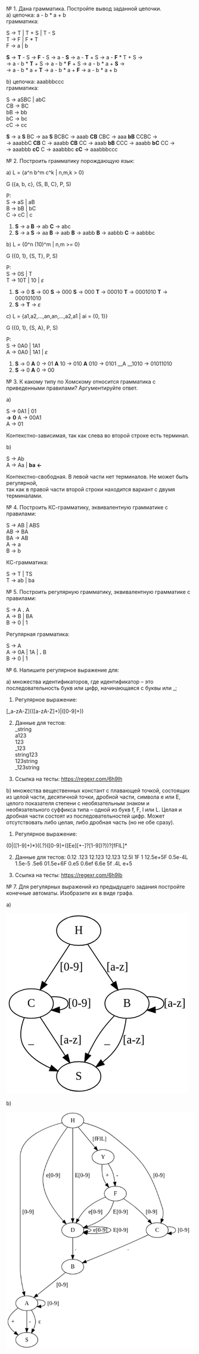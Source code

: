 № 1. Дана грамматика. Постройте вывод заданной цепочки.  
a) цепочка: a - b * a + b  
грамматика:  

S -> T | T + S | T - S  
T -> F | F * T  
F -> a | b  

__S__ -> __T__ - S -> __F__ - S -> a - __S__ -> a - __T__ + S -> a - __F__ * T + S ->  
-> a - b * __T__ + S -> a - b * __F__ + S -> a - b * a + __S__ ->   
-> a - b * a + __T__ -> a - b * a + __F__ -> a - b * a + b  

b) цепочка: aaabbbccc  
грамматика:  

S -> aSBC | abC  
CB -> BC  
bB -> bb  
bC -> bc  
cC -> cc  

__S__ -> a __S__ BC -> aa __S__ BCBC -> aaab __CB__ CBC -> aaa __bB__ CCBC ->   
-> aaabbC __CB__ C -> aaabb __CB__ CC -> aaab __bB__ CCC -> aaabb __bC__ CC ->  
-> aaabbb __cC__ C -> aaabbbc __cC__ -> aaabbbccc  

№ 2. Построить грамматику порождающую язык:  

a) L = {a^n b^m c^k | n,m,k > 0}  

G ({a, b, c}, {S, B, C}, P, S)  

P:  
S -> aS | aB  
B -> bB | bC  
C -> cC | c  

1) __S__ -> a __B__ -> ab __C__ -> abc  
2) __S__ -> a __S__ -> aa __B__ -> aab __B__ -> aabb __B__ -> aabbb __C__ -> aabbbc  

b) L = {0^n (10)^m | n,m >= 0}  

G ({0, 1}, {S, T}, P, S)  

P:  
S -> 0S | T  
T -> 10T | 10 | _ε_  

1) __S__ -> 0 __S__ -> 00 __S__ -> 000 __S__ -> 000 __T__ -> 00010 __T__ -> 0001010 __T__ -> 000101010  
2) __S__ -> __T__ -> _ε_  

c) L = {a1,a2,...,an,an,...,a2,a1 | ai = {0, 1}}  

G ({0, 1}, {S, A}, P, S)  

P:  
S -> 0A0 | 1A1  
A -> 0A0 | 1A1 | _ε_  

1) __S__ -> 0 __A__ 0 -> 01 __A__ 10 -> 010 __A__ 010 -> 0101 __A __1010 -> 01011010  
2) __S__ -> 0 __A__ 0 -> 00  

№ 3. К какому типу по Хомскому относится грамматика с приведенными правилами? Аргументируйте ответ.  

a)  

S -> 0A1 | 01  
__->__ __0__ A -> 00A1  
A -> 01  

Контекстно-зависимая, так как слева во второй строке есть терминал.  

b)  

S -> Ab  
A -> Aa | __ba__ __<-__   

Контекстно-свободная. В левой части нет терминалов. Не может быть регулярной,  
так как в правой части второй строки находится вариант с двумя терминалами.  

№ 4. Построить КС-грамматику, эквивалентную грамматике с правилами:  

S -> AB | ABS  
AB  -> BA  
BA  -> AB  
A -> a  
B -> b  

КС-грамматика:  

S -> T | TS  
T -> ab | ba  

№ 5. Построить регулярную грамматику, эквивалентную грамматике с правилами:  

S -> A __.__ A  
A -> B | BA  
B -> 0 | 1  

Регулярная грамматика:  

S -> A  
A -> 0A | 1A | __.__ B  
B -> 0 | 1  

№ 6. Напишите регулярное выражение для:

a) множества идентификаторов, где идентификатор – это последовательность букв или цифр, начинающаяся с буквы или _;  

1. Регулярное выражение:  

\[_a-zA-Z](([a-zA-Z]+)|([0-9]+))  

2. Данные для тестов:  
_string  
a123  
123  
_123  
string123  
123string  
_123string  

3. Ссылка на тесты: https://regexr.com/6h9lh  

b) множества вещественных констант с плавающей точкой, состоящих из целой части, десятичной точки, дробной части, символа е или Е, целого показателя степени с необязательным знаком и необязательного суффикса типа – одной из букв f, F, l или L. Целая и дробная части состоят из последовательностей цифр. Может отсутствовать либо целая, либо дробная часть (но не обе сразу).  

1. Регулярное выражение:  

(0|([1-9]+)*)((\.?)([0-9]+([Ee][+-]?[1-9])?))?[fFlL]\*

2. Данные для тестов:
0.12
.123
12.123 
12.123 
12.5l
1F
1
12.5e+5F
0.5e-4L
1.5e-5
.5e6
01.5e+6F
0.e5
0.6ef
6.6e
5f
.4L
e+5 

3. Ссылка на тесты: https://regexr.com/6h9lb  

№ 7. Для регулярных выражений из предыдущего задания постройте конечные автоматы. Изобразите их в виде графа.  

a)  

![](7-a.jpg)  


b)  

![](7-b.jpg)  